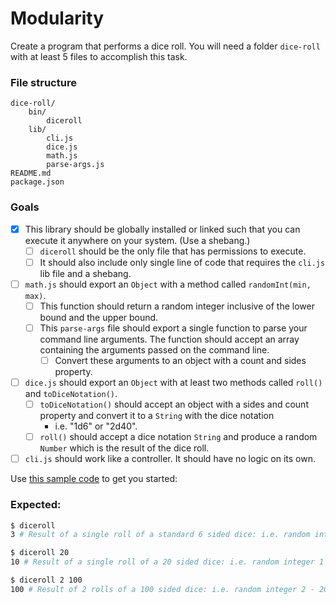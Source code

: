 # Modularity

Create a program that performs a dice roll. You will need a folder `dice-roll` with at least 5 files to accomplish this task.

### File structure

```
dice-roll/
    bin/
        diceroll
    lib/
        cli.js
        dice.js
        math.js
        parse-args.js
README.md
package.json
```

### Goals

- [x] This library should be globally installed or linked such that you can execute it anywhere on your system. (Use a shebang.)
    - [ ] `diceroll` should be the only file that has permissions to execute.
    - [ ] It should also include only single line of code that requires the `cli.js` lib file and a shebang.
- [ ] `math.js` should export an `Object` with a method called `randomInt(min, max)`.
    - [ ] This function should return a random integer inclusive of the lower bound and the upper bound.
    - [ ] This `parse-args` file should export a single function to parse your command line arguments. The function should accept an array containing the arguments passed on the command line.
        - [ ] Convert these arguments to an object with a count and sides property.
- [ ] `dice.js` should export an `Object` with at least two methods called `roll()` and `toDiceNotation()`.
    - [ ] `toDiceNotation()` should accept an object with a sides and count property and convert it to a `String` with the dice notation
        - i.e. "1d6" or "2d40". 
    - [ ] `roll()` should accept a dice notation `String` and produce a random `Number` which is the result of the dice roll.
- [ ] `cli.js` should work like a controller. It should have no logic on its own.

Use [this sample code](sample.js) to get you started:

### Expected:

```bash
$ diceroll
3 # Result of a single roll of a standard 6 sided dice: i.e. random integer 1 - 6
```

```bash
$ diceroll 20
10 # Result of a single roll of a 20 sided dice: i.e. random integer 1 - 20
```

```bash
$ diceroll 2 100
100 # Result of 2 rolls of a 100 sided dice: i.e. random integer 2 - 200
```